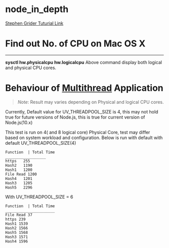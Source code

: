 # node_in_depth

[Stephen Grider Tuturial Link](https://www.udemy.com/course/advanced-node-for-developers/)

Find out No. of CPU on Mac OS X
======
***
**sysctl hw.physicalcpu hw.logicalcpu**
Above command display both logical and physical CPU cores. 

Behaviour of [Multithread](./advanced_concepts/multithread.js) Application
=========

> *Note*: Result may varies depending on Physical and logical CPU cores. 

Currently, Default value for UV_THREADPOOL_SIZE is 4, this may not hold true for future versions of Node.js, this is true for current version of Node.js(10.x)

This test is run on 4( and 8 logical core) Physical Core, test may differ based on system workload and configuration. 
Below is run with default with default UV_THREADPOOL_SIZE(4)

```
Function  | Total Time 
__________________
https   255
Hash2   1190
Hash1   1200
File Read 1200
Hash4   1201
Hash3   1205
Hash5   2296
```
With UV_THREADPOOL_SIZE = 6
```
Function  | Total Time 
______________________
File Read 37
https 239
Hash1 1539
Hash2 1566
Hash5 1568
Hash3 1571
Hash4 1596

```


